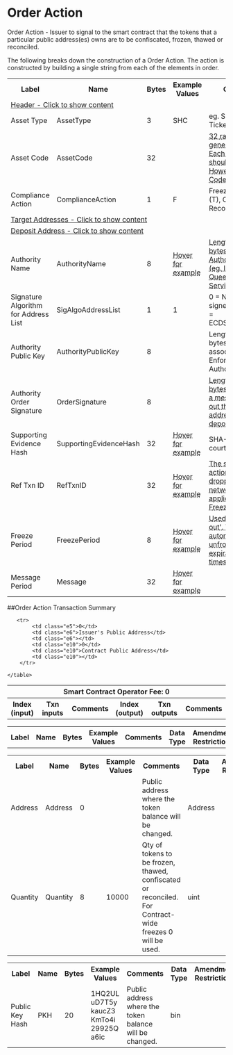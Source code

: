 


# Order Action

Order Action -  Issuer to signal to the smart contract that the tokens that a particular public address(es) owns are to be confiscated, frozen, thawed or reconciled.

The following breaks down the construction of a Order Action. The action is constructed by building a single string from each of the elements in order.

<div class="ritz grid-container" dir="ltr">
    <table class="waffle" cellspacing="0" cellpadding="0" table-layout=fixed width=100%>
         <tr style='height:19px;'>
            <th style="width:9%" class="s0">Label</th>
            <th style="width:9%" class="s1">Name</th>
            <th style="width:2%" class="s1">Bytes</th>
            <th style="width:25%" class="s1">Example Values</th>
            <th style="width:36%" class="s1">Comments</th>
            <th style="width:5%" class="s1">Data Type</th>
            <th class="s1">Amendment Restrictions</th>
        </tr>
        <tr>
            <td class="e5" colspan="7">
                <a href="javascript:;" data-popover="type-Header">
                   Header - Click to show content
                </a>
             </td>
        </tr>
        <tr>
            <td class="e9">Asset Type</td>
            <td class="e10">AssetType</td>
            <td class="e10">3</td>
            <td class="e10">SHC</td>
            <td class="e10">eg. Share, Bond, Ticket</td>
            <td class="e10">fixedchar</td>
            <td class="e10"></td>
        </tr>
        <tr>
            <td class="e9">Asset Code</td>
            <td class="e10">AssetCode</td>
            <td class="e10">32</td>
            <td class="e10"></td>
            <td class="e10"><abbr title="32 randomly generated bytes.  Each Asset Code should be unique.  However, an Asset Code is always linked to a Contract that is identified by the public address of the Contract wallet. The Asset Type + Asset Code = Asset Code.  An Asset Code is a human readable identifier that can be used in a similar way to a Bitcoin (BSV) address.">32 randomly generated bytes.  Each Asset Code should be unique.  However, an Asset Code is ...</abbr></td>
            <td class="e10">bin</td>
            <td class="e10">Cannot be changed by issuer, operator or smart contract.</td>
        </tr>
        <tr>
            <td class="e9">Compliance Action</td>
            <td class="e10">ComplianceAction</td>
            <td class="e10">1</td>
            <td class="e10">F</td>
            <td class="e10">Freeze (F), Thaw (T), Confiscate (C), Reconciliation (R)</td>
            <td class="e10">fixedchar</td>
            <td class="e10"></td>
        </tr>
        <tr>
            <td class="e5" colspan="7">
                <a href="javascript:;" data-popover="type-TargetAddress">
                   Target Addresses - Click to show content
                </a>
            </td>
        </tr>
        <tr>
            <td class="e5" colspan="7">
                <a href="javascript:;" data-popover="type-Address">
                   Deposit Address - Click to show content
                </a>
            </td>
        </tr>
        <tr>
            <td class="e9">Authority Name</td>
            <td class="e10">AuthorityName</td>
            <td class="e10">8</td>
            <td class="e10"><abbr title="Supreme and District Courts Brisbane">Hover for example</abbr></td>
            <td class="e10"><abbr title="Length 0-255 bytes. Enforcement Authority Name (eg. Issuer, Queensland Police Service, Tokenized, etc.)">Length 0-255 bytes. Enforcement Authority Name (eg. Issuer, Queensland Police Service, Tok ...</abbr></td>
            <td class="e10">varchar</td>
            <td class="e10"></td>
        </tr>
        <tr>
            <td class="e9">Signature Algorithm for Address List</td>
            <td class="e10">SigAlgoAddressList</td>
            <td class="e10">1</td>
            <td class="e10">1</td>
            <td class="e10">0 = No Registry-signed Message, 1 = ECDSA+secp256k1</td>
            <td class="e10">uint</td>
            <td class="e10"></td>
        </tr>
        <tr>
            <td class="e9">Authority Public Key</td>
            <td class="e10">AuthorityPublicKey</td>
            <td class="e10">8</td>
            <td class="e10"></td>
            <td class="e10">Length 0-255 bytes. Public Key associated with the Enforcement Authority</td>
            <td class="e10">varchar</td>
            <td class="e10"></td>
        </tr>
        <tr>
            <td class="e9">Authority Order Signature</td>
            <td class="e10">OrderSignature</td>
            <td class="e10">8</td>
            <td class="e10"></td>
            <td class="e10"><abbr title="Length 0-255 bytes. Signature for a message that lists out the target addresses and deposit address. Signature of (Contract Address, Asset Code, Compliance Action, Supporting Evidence Hash, Time Out Expiration, TargetAddress1, TargetAddress1Qty, TargetAddressX, TargetAddressXQty,...,DepositAddress)">Length 0-255 bytes. Signature for a message that lists out the target addresses and deposi ...</abbr></td>
            <td class="e10">varchar</td>
            <td class="e10"></td>
        </tr>
        <tr>
            <td class="e9">Supporting Evidence Hash</td>
            <td class="e10">SupportingEvidenceHash</td>
            <td class="e10">32</td>
            <td class="e10"><abbr title="c236f77c7abd7249489e7d2bb6c7e46ba3f4095956e78a584af753ece56cf6d1">Hover for example</abbr></td>
            <td class="e10">SHA-256: warrant, court order, etc.</td>
            <td class="e10">sha256</td>
            <td class="e10"></td>
        </tr>
        <tr>
            <td class="e9">Ref Txn ID</td>
            <td class="e10">RefTxnID</td>
            <td class="e10">32</td>
            <td class="e10"><abbr title="f3318be9fb3f73e53b29868beae46b42911c2116f979a5d3284face90746cb37">Hover for example</abbr></td>
            <td class="e10"><abbr title="The settlement action that was dropped from the network.  Not applicable for Freeze, Thaw, and Confiscation orders.  Only applicable for reconcilliation actions.  No subfield when F, T, R is selected as the Compliance Action subfield.">The settlement action that was dropped from the network.  Not applicable for Freeze, Thaw, ...</abbr></td>
            <td class="e10">sha256</td>
            <td class="e10"></td>
        </tr>
        <tr>
            <td class="e9">Freeze Period</td>
            <td class="e10">FreezePeriod</td>
            <td class="e10">8</td>
            <td class="e10"><abbr title="Tue Oct 09 2018 05:00:00 GMT+1000 (AEST)">Hover for example</abbr></td>
            <td class="e10"><abbr title="Used for a 'time out'.  Tokens are automatically unfrozen after the expiration timestamp without requiring a Thaw Action. Null value for Thaw, Confiscation and Reconciallitaion orders.">Used for a 'time out'.  Tokens are automatically unfrozen after the expiration timestamp w ...</abbr></td>
            <td class="e10">time</td>
            <td class="e10"></td>
        </tr>
        <tr>
            <td class="e9">Message Period</td>
            <td class="e10">Message</td>
            <td class="e10">32</td>
            <td class="e10"><abbr title="Sorry, but the court order made me.">Hover for example</abbr></td>
            <td class="e10"></td>
            <td class="e10">varchar</td>
            <td class="e10"></td>
        </tr>
    </table>
</div>

##Order Action Transaction Summary

<div class="ritz grid-container" dir="ltr">
    <table class="waffle" cellspacing="0" cellpadding="0" table-layout=fixed width=100%>
         <tr style='height:19px;'>
            <th class="s0" colspan="6">Smart Contract Operator Fee: 0</th>
       </tr>
         <tr style='height:19px;'>
            <th style="width:10%" class="s0">Index (input)</th>
            <th style="width:20%" class="s1">Txn inputs</th>
            <th style="width:20%" class="s1">Comments</th>
            <th style="width:10%" class="s1">Index (output)</th>
            <th style="width:20%" class="s1">Txn outputs</th>
            <th class="s1">Comments</th>
       </tr>


       <tr>
            <td class="e5">0</td>
            <td class="e6">Issuer's Public Address</td>
            <td class="e6"></td>
            <td class="e10">0</td>
            <td class="e10">Contract Public Address</td>
            <td class="e10"></td>
        </tr>

    </table>
</div>



<div class="ui modal" id="type-Header">
    <i class="close icon"></i>
    <div class="content docs-content">
        <table class="ui table">
            <tr style='height:19px;'>
                <th style="width:5%" class="s1">Label</th>
                <th style="width:9%" class="s1">Name</th>
                <th style="width:3%" class="s1">Bytes</th>
                <th style="width:33%" class="s1">Example Values</th>
                <th style="width:26%" class="s1">Comments</th>
                <th style="width:5%" class="s1">Data Type</th>
                <th class="s2">Amendment Restrictions</th>
            </tr>
        </table>
    </div>
</div>

<div class="ui modal" id="type-TargetAddress">
    <i class="close icon"></i>
    <div class="content docs-content">
        <table class="ui table">
            <tr style='height:19px;'>
                <th style="width:5%" class="s1">Label</th>
                <th style="width:9%" class="s1">Name</th>
                <th style="width:3%" class="s1">Bytes</th>
                <th style="width:33%" class="s1">Example Values</th>
                <th style="width:26%" class="s1">Comments</th>
                <th style="width:5%" class="s1">Data Type</th>
                <th class="s2">Amendment Restrictions</th>
            </tr>
            <tr>
                <td class="e10">Address</td>
                <td class="e10">Address</td>
                <td class="e10">0</td>
                <td class="e10" style="word-break:break-all"></td>
                <td class="e10">Public address where the token balance will be changed.</td>
                <td class="e10">Address</td>
                <td class="e10"></td>
            </tr>
            <tr>
                <td class="e10">Quantity</td>
                <td class="e10">Quantity</td>
                <td class="e10">8</td>
                <td class="e10" style="word-break:break-all">10000</td>
                <td class="e10">Qty of tokens to be frozen, thawed, confiscated or reconciled. For Contract-wide freezes 0 will be used.</td>
                <td class="e10">uint</td>
                <td class="e10"></td>
            </tr>
        </table>
    </div>
</div>

<div class="ui modal" id="type-Address">
    <i class="close icon"></i>
    <div class="content docs-content">
        <table class="ui table">
            <tr style='height:19px;'>
                <th style="width:5%" class="s1">Label</th>
                <th style="width:9%" class="s1">Name</th>
                <th style="width:3%" class="s1">Bytes</th>
                <th style="width:33%" class="s1">Example Values</th>
                <th style="width:26%" class="s1">Comments</th>
                <th style="width:5%" class="s1">Data Type</th>
                <th class="s2">Amendment Restrictions</th>
            </tr>
            <tr>
                <td class="e10">Public Key Hash</td>
                <td class="e10">PKH</td>
                <td class="e10">20</td>
                <td class="e10" style="word-break:break-all">1HQ2ULuD7T5ykaucZ3KmTo4i29925Qa6ic</td>
                <td class="e10">Public address where the token balance will be changed.</td>
                <td class="e10">bin</td>
                <td class="e10"></td>
            </tr>
        </table>
    </div>
</div>

